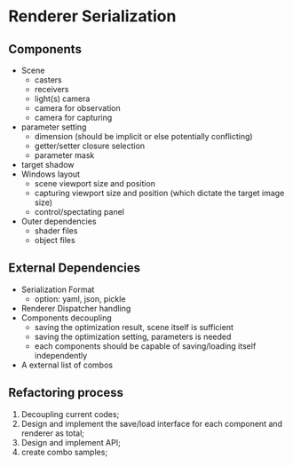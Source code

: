 # Renderer Serialization

## Components
- Scene
	- casters
	- receivers
	- light(s)
 camera
    - camera for observation
    - camera for capturing
- parameter setting
    - dimension (should be implicit or else potentially conflicting)
    - getter/setter closure selection
    - parameter mask
- target shadow
- Windows layout
	- scene viewport size and position
	- capturing viewport size and position (which dictate the target image size)
	- control/spectating panel
- Outer dependencies
	- shader files
	- object files

## External Dependencies
- Serialization Format
	- option: yaml, json, pickle
- Renderer Dispatcher handling
- Components decoupling
 	- saving the optimization result, scene itself is sufficient
 	- saving the optimization setting, parameters is needed
 	- each components should be capable of saving/loading itself independently
- A external list of combos

## Refactoring process
1. Decoupling current codes;
2. Design and implement the save/load interface for each component and renderer as total;
3. Design and implement API;
4. create combo samples;
